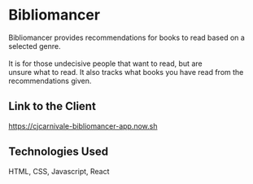 # Bibliomancer

Bibliomancer provides recommendations for books to read based on a selected genre.<br>  
It is for those undecisive people that want to read, but are<br>
unsure what to read.  It also tracks what books you have read from the recommendations given.<br>

## Link to the Client

https://cjcarnivale-bibliomancer-app.now.sh


## Technologies Used
HTML, CSS, Javascript, React
